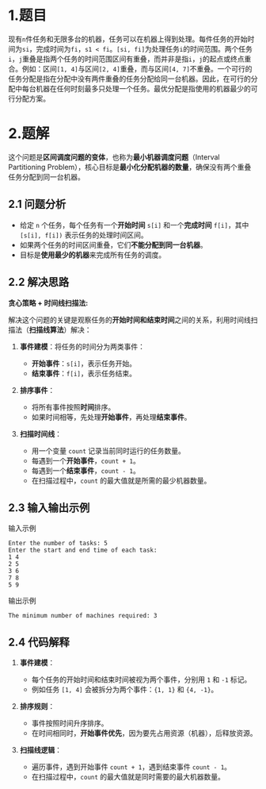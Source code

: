# 1.题目

现有`n`件任务和无限多台的机器，任务可以在机器上得到处理。每件任务的开始时间为`si`，完成时间为`fi`，`s1 < fi`。`[si, fi]`为处理任务`i`的时间范围。两个任务`i`，`j`重叠是指两个任务的时间范围区间有重叠，而并非是指`i`，`j`的起点或终点重合。例如：区间`[1, 4]`与区间`[2, 4]`重叠，而与区间`[4, 7]`不重叠。一个可行的任务分配是指在分配中没有两件重叠的任务分配给同一台机器。因此，在可行的分配中每台机器在任何时刻最多只处理一个任务。最优分配是指使用的机器最少的可行分配方案。

# 2.题解

这个问题是**区间调度问题的变体**，也称为**最小机器调度问题**（Interval Partitioning Problem），核心目标是**最小化分配机器的数量**，确保没有两个重叠任务分配到同一台机器。

## 2.1 问题分析

- 给定 `n` 个任务，每个任务有一个**开始时间** `s[i]` 和一个**完成时间** `f[i]`，其中 `[s[i], f[i])` 表示任务的处理时间区间。
- 如果两个任务的时间区间重叠，它们**不能分配到同一台机器**。
- 目标是**使用最少的机器**来完成所有任务的调度。

## 2.2 解决思路

**贪心策略 + 时间线扫描法:**

解决这个问题的关键是观察任务的**开始时间和结束时间**之间的关系，利用时间线扫描法（**扫描线算法**）解决：

1. **事件建模**：将任务的时间分为两类事件：
    - **开始事件**：`s[i]`，表示任务开始。
    - **结束事件**：`f[i]`，表示任务结束。

2. **排序事件**：
    - 将所有事件按照**时间**排序。
    - 如果时间相等，先处理**开始事件**，再处理**结束事件**。

3. **扫描时间线**：
    - 用一个变量 `count` 记录当前同时运行的任务数量。
    - 每遇到一个**开始事件**，`count + 1`。
    - 每遇到一个**结束事件**，`count - 1`。
    - 在扫描过程中，`count` 的最大值就是所需的最少机器数量。

## 2.3 输入输出示例

输入示例
```
Enter the number of tasks: 5
Enter the start and end time of each task:
1 4
2 5
3 6
7 8
5 9
```

输出示例
```
The minimum number of machines required: 3
```

## 2.4 代码解释

1. **事件建模**：
    - 每个任务的开始时间和结束时间被视为两个事件，分别用 `1` 和 `-1` 标记。
    - 例如任务 `[1, 4]` 会被拆分为两个事件：`{1, 1}` 和 `{4, -1}`。

2. **排序规则**：
    - 事件按照时间升序排序。
    - 在时间相同时，**开始事件优先**，因为要先占用资源（机器），后释放资源。

3. **扫描线逻辑**：
    - 遍历事件，遇到开始事件 `count + 1`，遇到结束事件 `count - 1`。
    - 在扫描过程中，`count` 的最大值就是同时需要的最大机器数量。